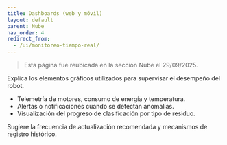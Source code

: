 ```yaml
---
title: Dashboards (web y móvil)
layout: default
parent: Nube
nav_order: 4
redirect_from:
  - /ui/monitoreo-tiempo-real/
---
```


> Esta página fue reubicada en la sección Nube el 29/09/2025.

Explica los elementos gráficos utilizados para supervisar el desempeño del robot.

- Telemetría de motores, consumo de energía y temperatura.
- Alertas o notificaciones cuando se detectan anomalías.
- Visualización del progreso de clasificación por tipo de residuo.

Sugiere la frecuencia de actualización recomendada y mecanismos de registro histórico.

